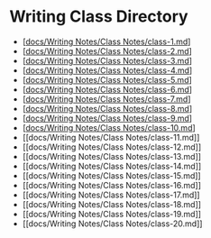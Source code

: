 # Writing Class Directory
- [[docs/Writing Notes/Class Notes/class-1.md]]
- [[docs/Writing Notes/Class Notes/class-2.md]]
- [[docs/Writing Notes/Class Notes/class-3.md]]
- [[docs/Writing Notes/Class Notes/class-4.md]]
- [[docs/Writing Notes/Class Notes/class-5.md]]
- [[docs/Writing Notes/Class Notes/class-6.md]]
- [[docs/Writing Notes/Class Notes/class-7.md]]
- [[docs/Writing Notes/Class Notes/class-8.md]]
- [[docs/Writing Notes/Class Notes/class-9.md]]
- [[docs/Writing Notes/Class Notes/class-10.md]]
- [[docs/Writing Notes/Class Notes/class-11.md]]
- [[docs/Writing Notes/Class Notes/class-12.md]]
- [[docs/Writing Notes/Class Notes/class-13.md]]
- [[docs/Writing Notes/Class Notes/class-14.md]]
- [[docs/Writing Notes/Class Notes/class-15.md]]
- [[docs/Writing Notes/Class Notes/class-16.md]]
- [[docs/Writing Notes/Class Notes/class-17.md]]
- [[docs/Writing Notes/Class Notes/class-18.md]]
- [[docs/Writing Notes/Class Notes/class-19.md]]
- [[docs/Writing Notes/Class Notes/class-20.md]]




[//begin]: # "Autogenerated link references for markdown compatibility"
[docs/Writing Notes/Class Notes/class-1.md]: class-1.md "Lesson 1"
[docs/Writing Notes/Class Notes/class-2.md]: class-2.md "Lesson 2"
[docs/Writing Notes/Class Notes/class-3.md]: class-3.md "Lesson 3"
[docs/Writing Notes/Class Notes/class-4.md]: class-4.md "Lesson 4"
[docs/Writing Notes/Class Notes/class-5.md]: class-5.md "Lesson 5"
[docs/Writing Notes/Class Notes/class-6.md]: class-6.md "Lesson 6"
[docs/Writing Notes/Class Notes/class-7.md]: class-7.md "Lesson 7"
[docs/Writing Notes/Class Notes/class-8.md]: class-8.md "Lesson 8"
[docs/Writing Notes/Class Notes/class-9.md]: class-9.md "Lesson 9"
[docs/Writing Notes/Class Notes/class-10.md]: class-10.md "Lesson 10"
[//end]: # "Autogenerated link references"
